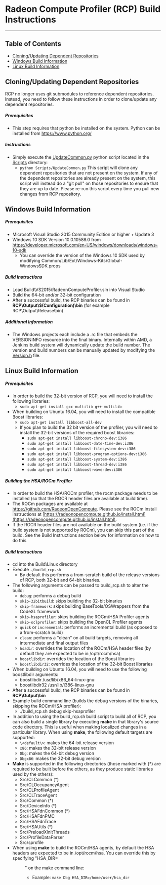 # Radeon Compute Profiler (RCP) Build Instructions
---
## Table of Contents
* [Cloning/Updating Dependent Repositories](#cloningupdating-dependent-repositories)
* [Windows Build Information](#windows-build-information)
* [Linux Build Information](#linux-build-information)

## Cloning/Updating Dependent Repositories
RCP no longer uses git submodules to reference dependent repositories. Instead, you need to follow these instructions in
order to clone/update any dependent repositories.

##### Prerequisites
  * This step requires that python be installed on the system. Python can be installed from https://www.python.org/

##### Instructions
 * Simply execute the [UpdateCommon.py](Scripts/UpdateCommon.py) python script located in the [Scripts](Scripts) directory:
   * `python Scripts/UpdateCommon.py`
This script will clone any dependent repositories that are not present on the system. If any of the dependent repositories are already
present on the system, this script will instead do a "git pull" on those repositories to ensure that they are up to date. Please re-run
this script every time you pull new changes from RCP repository.

## Windows Build Information

##### Prerequisites
 * Microsoft Visual Studio 2015 Community Edition or higher + Update 3
 * Windows 10 SDK Version 10.0.10586.0 from https://developer.microsoft.com/en-US/windows/downloads/windows-10-sdk
   * You can override the version of the Windows 10 SDK used by modifying Common/Lib/Ext/Windows-Kits/Global-WindowsSDK.props

##### Build Instructions
 * Load Build\VS2015\RadeonComputeProfiler.sln into Visual Studio
 * Build the 64-bit and/or 32-bit configuration
 * After a successful build, the RCP binaries can be found in __RCP\Output\\$(Configuration)\bin__ (for example RCP\Output\Release\bin)

##### Additional Information
 * The Windows projects each include a .rc file that embeds the VERSIONINFO resource into the final binary. Internally within AMD, a Jenkins build system will dynamically update
   the build number. The version and build numbers can be manually updated by modifying the [Version.h](Src/Common/Version.h) file.

## Linux Build Information

##### Prerequisites
 * In order to build the 32-bit version of RCP, you will need to install the following libraries:
   * `sudo apt-get install gcc-multilib g++-multilib`
 * When building on Ubuntu 16.04, you will need to install the compatible Boost libraries:
   * `sudo apt-get install libboost-all-dev`
   * If you plan to build the 32 bit version of the profiler, you will need to install the 32-bit versions of the required boost libraries:
     * `sudo apt-get install libboost-chrono-dev:i386`
     * `sudo apt-get install libboost-date-time-dev:i386`
     * `sudo apt-get install libboost-filesystem-dev:i386`
     * `sudo apt-get install libboost-program-options-dev:i386`
     * `sudo apt-get install libboost-system-dev:i386`
     * `sudo apt-get install libboost-thread-dev:i386`
     * `sudo apt-get install libboost-wave-dev:i386`

##### Building the HSA/ROCm Profiler
* In order to build the HSA/ROCm profiler, the rocm package needs to be installed (so that the ROCR header files are available at build time).
* The ROCm packages are available at https://github.com/RadeonOpenCompute. Please see the ROCm install instructions at [https://radeonopencompute.github.io/install.html](https://radeonopencompute.github.io/install.html).
* If the ROCR header files are not available on the build system (i.e. if the build system is not supported by ROCm), you can skip this part of the build. See the Build Instructions section below for information on how to do this.

##### Build Instructions
 * cd into the Build\Linux directory
 * Execute `./build_rcp.sh`
   * By default this performs a from-scratch build of the release versions of RCP, both 32-bit and 64-bit binaries.
 * The following arguments can be passed to build_rcp.sh to alter the build:
   * `debug`: performs a debug build
   * `skip-32bitbuild`: skips building the 32-bit binaries
   * `skip-framework`: skips building BaseTools/OSWrappers from the CodeXL framework
   * `skip-hsaprofiler`: skips building the ROCm/HSA Profiler agents
   * `skip-oclprofiler`: skips building the OpenCL Profiler agents
   * `quick` or `incremental`: performs an incremental build (as opposed to a from-scratch build)
   * `clean`: performs a "clean" on all build targets, removing all intermediate and final output files
   * `hsadir`: overrides the location of the ROCm/HSA header files (by default they are expected to be in /opt/rocm/hsa)
   * `boostlibdir`: overrides the location of the Boost libraries
   * `boostlibdir32`: overrides the location of the 32-bit Boost libraries
 * When building on Ubuntu 16.04, you will need to use the following boostlibdir arguments:
   * boostlibdir /usr/lib/x86_64-linux-gnu
   * boostlibdir32 /usr/lib/i386-linux-gnu
 * After a successful build, the RCP binaries can be found in __RCP\Output\bin__
 * Example build command line (builds the debug versions of the binaries, skipping the ROCm/HSA profiler):
   * ./build_rcp.sh debug skip-hsaprofiler
 * In addition to using the build_rcp.sh build script to build all of RCP, you can also build a single library by executing __make__ in that library's source code directory. This is useful when making localized changes in a particular library. When using __make__, the following default targets are supported:
   * `\<default\>`: makes the 64-bit release version
   * `x86`: makes the 32-bit release version
   * `Dbg`: makes the 64-bit debug version
   * `Dbgx86`: makes the 32-bit debug version
 * __Make__ is supported in the following directories (those marked with (*) are required to be built before the others, as they produce static libraries used by the others):
   * Src/CLCommon (*)
   * Src/CLOccupancyAgent
   * Src/CLProfileAgent
   * Src/CLTraceAgent
   * Src/Common (*)
   * Src/DeviceInfo (*)
   * Src/HSAFdnCommon (*)
   * Src/HSAFdnPMC
   * Src/HSAFdnTrace
   * Src/HSAUtils (*)
   * Src/PreloadXInitThreads
   * Src/ProfileDataParser
   * Src/sprofile
 * When using __make__ to build the ROCm/HSA agents, by default the HSA headers are expected to be in /opt/rocm/hsa. You can override this by specifying "HSA_DIR=<dir>" on the make command line:
   * Example: `make Dbg HSA_DIR=/home/user/hsa_dir`
